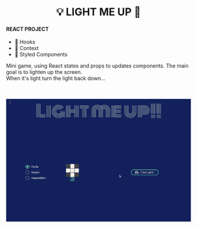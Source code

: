 <h1 align="center">
    💡 LIGHT ME UP 🐸   
</h1>

#### REACT PROJECT

- 🎣 Hooks
- 🧺 Context
- 💅 Styled Components

Mini game, using React states and props to updates components. The main goal is to lighten up the
screen. <br/>When it's light turn the light back down...

<p align="center">
  <br><br>
  <img src="/public/git/light.gif">
  <br><br>
</p>
